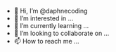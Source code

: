 - 👋 Hi, I’m @daphnecoding
- 👀 I’m interested in ...
- 🌱 I’m currently learning ...
- 💞️ I’m looking to collaborate on ...
- 📫 How to reach me ...

<!---
daphnecoding/daphnecoding is a ✨ special ✨ repository because its `README.md` (this file) appears on your GitHub profile.
You can click the Preview link to take a look at your changes.
--->

